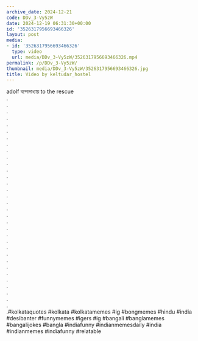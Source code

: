 ```yaml
---
archive_date: 2024-12-21
code: DDv_3-Vy5zW
date: 2024-12-19 06:31:30+00:00
id: '3526317956693466326'
layout: post
media:
- id: '3526317956693466326'
  type: video
  url: media/DDv_3-Vy5zW/3526317956693466326.mp4
permalink: /p/DDv_3-Vy5zW/
thumbnail: media/DDv_3-Vy5zW/3526317956693466326.jpg
title: Video by keltudar_hostel
---
```


adolf বন্দোপাধ্যায় to the rescue  
.  
.  
.  
.  
.  
.  
.  
.  
.  
.  
.  
.  
.  
.  
.  
.  
.  
.  
.  
.  
.  
.  
.  
.  
.  
.  
.  
.  
.  
.  
.  
.  
.  
.#kolkataquotes #kolkata #kolkatamemes #ig #bongmemes #hindu #india #desibanter #funnymemes #igers #ig #bangali #banglamemes #bangalijokes #bangla #indiafunny #indianmemesdaily #india #indianmemes #indiafunny #relatable